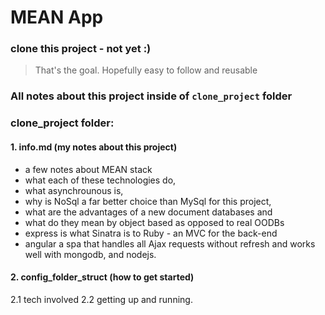 # MEAN App   


### clone this project - not yet :)


> That's the goal. Hopefully easy to follow and reusable


### All notes about this project inside of `clone_project` folder


### clone_project folder:

#### 1. info.md (my notes about this project)

  - a few notes about MEAN stack
  - what each of these technologies do,
  - what asynchrounous is, 
  - why is NoSql a far better choice than MySql for this project,
  - what are the advantages of a new document databases and 
  - what do they mean by object based as opposed to real OODBs 
  - express is what Sinatra is to Ruby - an MVC for the back-end
  - angular a spa that handles all Ajax requests without refresh and 
    works well with mongodb, and nodejs.


#### 2. config_folder_struct (how to get started)

  2.1 tech involved
  2.2 getting up and running.

 










